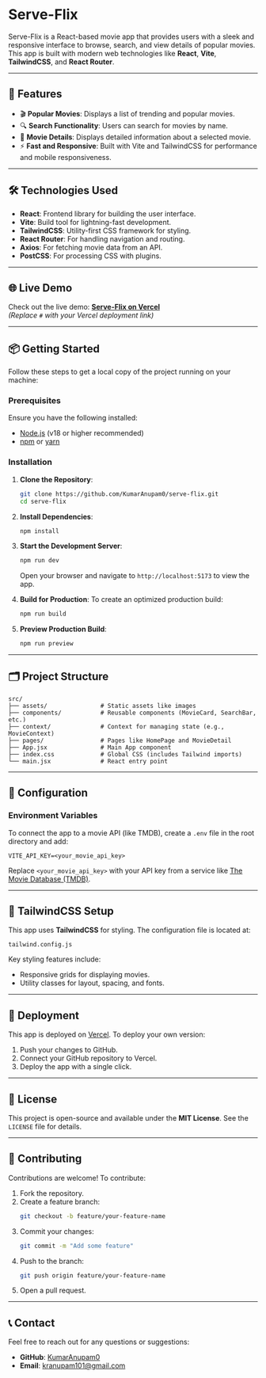 
# **Serve-Flix**

Serve-Flix is a React-based movie app that provides users with a sleek and responsive interface to browse, search, and view details of popular movies. This app is built with modern web technologies like **React**, **Vite**, **TailwindCSS**, and **React Router**.

---

## 🚀 **Features**

- 🎬 **Popular Movies**: Displays a list of trending and popular movies.
- 🔍 **Search Functionality**: Users can search for movies by name.
- 📄 **Movie Details**: Displays detailed information about a selected movie.
- ⚡ **Fast and Responsive**: Built with Vite and TailwindCSS for performance and mobile responsiveness.

---

## 🛠️ **Technologies Used**

- **React**: Frontend library for building the user interface.
- **Vite**: Build tool for lightning-fast development.
- **TailwindCSS**: Utility-first CSS framework for styling.
- **React Router**: For handling navigation and routing.
- **Axios**: For fetching movie data from an API.
- **PostCSS**: For processing CSS with plugins.

---

## 🌐 **Live Demo**

Check out the live demo: **[Serve-Flix on Vercel](#)**  
*(Replace `#` with your Vercel deployment link)*

---

## 📦 **Getting Started**

Follow these steps to get a local copy of the project running on your machine:

### **Prerequisites**
Ensure you have the following installed:
- [Node.js](https://nodejs.org/) (v18 or higher recommended)
- [npm](https://www.npmjs.com/) or [yarn](https://yarnpkg.com/)

### **Installation**

1. **Clone the Repository**:
   ```bash
   git clone https://github.com/KumarAnupam0/serve-flix.git
   cd serve-flix
   ```

2. **Install Dependencies**:
   ```bash
   npm install
   ```

3. **Start the Development Server**:
   ```bash
   npm run dev
   ```
   Open your browser and navigate to `http://localhost:5173` to view the app.

4. **Build for Production**:
   To create an optimized production build:
   ```bash
   npm run build
   ```

5. **Preview Production Build**:
   ```bash
   npm run preview
   ```

---

## 🗂️ **Project Structure**

```
src/
├── assets/               # Static assets like images
├── components/           # Reusable components (MovieCard, SearchBar, etc.)
├── context/              # Context for managing state (e.g., MovieContext)
├── pages/                # Pages like HomePage and MovieDetail
├── App.jsx               # Main App component
├── index.css             # Global CSS (includes Tailwind imports)
└── main.jsx              # React entry point
```

---

## 🔧 **Configuration**

### **Environment Variables**
To connect the app to a movie API (like TMDB), create a `.env` file in the root directory and add:
```env
VITE_API_KEY=<your_movie_api_key>
```
Replace `<your_movie_api_key>` with your API key from a service like [The Movie Database (TMDB)](https://www.themoviedb.org/).

---

## 🎨 **TailwindCSS Setup**

This app uses **TailwindCSS** for styling. The configuration file is located at:
```
tailwind.config.js
```

Key styling features include:
- Responsive grids for displaying movies.
- Utility classes for layout, spacing, and fonts.

---

## 📌 **Deployment**

This app is deployed on [Vercel](https://vercel.com/). To deploy your own version:
1. Push your changes to GitHub.
2. Connect your GitHub repository to Vercel.
3. Deploy the app with a single click.

---

## 📄 **License**

This project is open-source and available under the **MIT License**. See the `LICENSE` file for details.

---

## 🤝 **Contributing**

Contributions are welcome! To contribute:
1. Fork the repository.
2. Create a feature branch:
   ```bash
   git checkout -b feature/your-feature-name
   ```
3. Commit your changes:
   ```bash
   git commit -m "Add some feature"
   ```
4. Push to the branch:
   ```bash
   git push origin feature/your-feature-name
   ```
5. Open a pull request.

---

## 📞 **Contact**

Feel free to reach out for any questions or suggestions:
- **GitHub**: [KumarAnupam0](https://github.com/KumarAnupam0)
- **Email**: kranupam101@gmail.com

